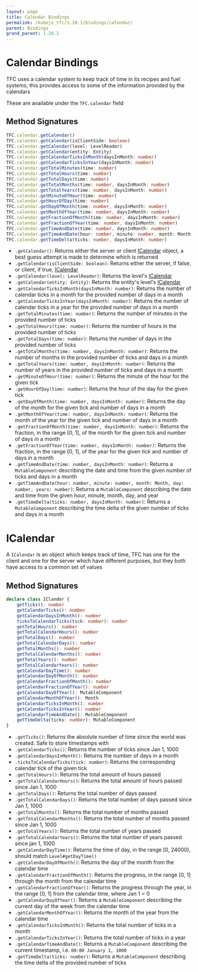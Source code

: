 ```yaml
---
layout: page
title: Calendar Bindings
permalink: /kubejs_tfc/1.20.1/bindings/calendar/
parent: Bindings
grand_parent: 1.20.1
---
```


# Calendar Bindings

TFC uses a calendar system to keep track of time in its recipes and fuel systems, this provides access to some of the information provided by the calendars

These are available under the `TFC.calendar` field

## Method Signatures

```ts
TFC.calendar.getCalendar()
TFC.calendar.getCalendar(isClientSide: boolean)
TFC.calendar.getCalendar(level: LevelReader)
TFC.calendar.getCalendar(entity: Entity)
TFC.calendar.getCalendarTicksInMonth(daysInMonth: number)
TFC.calendar.getCalendarTicksInYear(daysInMonth: number)
TFC.calendar.getTotalMinutes(time: number)
TFC.calendar.getTotalHours(time: number)
TFC.calendar.getTotalDays(time: number)
TFC.calendar.getTotalMonths(time: number, daysInMonth: number)
TFC.calendar.getTotalYears(time: number, daysInMonth: number)
TFC.calendar.getMinuteOfHour(time: number)
TFC.calendar.getHourOfDay(time: number)
TFC.calendar.getDayOfMonth(time: number, daysInMonth: number)
TFC.calendar.getMonthOfYear(time: number, daysInMonth: number)
TFC.calendar.getFractionOfMonth(time: number, daysInMonth: number)
TFC.calendar.getFractionOfYear(time: number, daysInMonth: number)
TFC.calendar.getTimeAndDate(time: number, daysInMonth: number)
TFC.calendar.getTimeAndDate(hour: number, minute: number, month: Month, day: number, years: number)
TFC.calendar.getTimeDelta(ticks: number, daysInMonth: number)
```

- `.getCalendar()`: Returns either the server or client [ICalendar](#icalendar) object, a best guess attempt is made to determine which is returned
- `.getCalendar(isClientSide: boolean)`: Returns either the server, if false, or client, if true, [ICalendar](#icalendar)
- `.getCalendar(level: LevelReader)`: Returns the level's [ICalendar](#icalendar)
- `.getCalendar(entity: Entity)`: Returns the entity's level's [ICalendar](#icalendar)
- `.getCalendarTicksInMonth(daysInMonth: number)`: Returns the number of calendar ticks in a month for the provided number of days in a month
- `.getCalendarTicksInYear(daysInMonth: number)`: Returns the number of calendar ticks in a year for the provided number of days in a month
- `.getTotalMinutes(time: number)`: Returns the number of minutes in the provided number of ticks
- `.getTotalHours(time: number)`: Returns the number of hours in the provided number of ticks
- `.getTotalDays(time: number)`: Returns the number of days in the provided number of ticks
- `.getTotalMonths(time: number, daysInMonth: number)`: Returns the number of months in the provided number of ticks and days in a month
- `.getTotalYears(time: number, daysInMonth: number)`: Returns the number of years in the provided number of ticks and days in a month
- `.getMinuteOfHour(time: number)`: Returns the minute of the hour for the given tick
- `.getHourOfDay(time: number)`: Returns the hour of the day for the given tick
- `.getDayOfMonth(time: number, daysInMonth: number)`: Returns the day of the month for the given tick and number of days in a month
- `.getMonthOfYear(time: number, daysInMonth: number)`: Returns the month of the year for the given tick and number of days in a month
- `.getFractionOfMonth(time: number, daysInMonth: number)`: Returns the fraction, in the range [0, 1], of the month for the given tick and number of days in a month
- `.getFractionOfYear(time: number, daysInMonth: number)`: Returns the fraction, in the range [0, 1], of the year for the given tick and number of days in a month
- `.getTimeAndDate(time: number, daysInMonth: number)`: Returns a `MutableComponent` describing the date and time from the given number of ticks and days in a month
- `.getTimeAndDate(hour: number, minute: number, month: Month, day: number, years: number)`: Returns a `MutableComponent` describing the date and time from the given hour, minute, month, day, and year
- `.getTimeDelta(ticks: number, daysInMonth: number)`: Returns a `MutableComponent` describing the time delta of the given number of ticks and days in a month

# ICalendar

A `ICalendar` is an object which keeps track of time, TFC has one for the client and one for the server which have different purposes, but they both have access to a common set of values

## Method Signatures

```ts
declare class IClander {
    getTicks(): number
    getCalendarTicks(): number
    getCalendarDaysInMonth(): number
    ticksToCalendarTicks(tick: number): number
    getTotalHours(): number
    getTotalCalendarHours(): number
    getTotalDays(): number
    getTotalCalendarDays(): number
    getTotalMonths(): number
    getTotalCalendarMonths(): number
    getTotalYears(): number
    getTotalCalendarYears(): number
    getCalendarDayTime(): number
    getCalendarDayOfMonth(): number
    getCalendarFractionOfMonth(): number
    getCalendarFractionOfYear(): number
    getCalendarDayOfYear(): MutableComponent
    getCalendarMonthOfYear(): Month
    getCalendarTicksInMonth(): number
    getCalendarTicksInYear(): number
    getCalendarTimeAndDate(): MutableComponent
    getTimeDelta(ticks: number): MutableComponent
}
```

- `.getTicks()`: Returns the absolute number of time since the world was created. Safe to store timestamps with
- `.getCalendarTicks()`: Returns the number of ticks since Jan 1, 1000
- `.getCalendarDaysInMonth()`: Returns the number of days in a month
- `.ticksToCalendarTicks(tick: number)`: Returns the corresponding calendar tick of the given tick
- `.getTotalHours()`: Returns the total amount of hours passed
- `.getTotalCalendarHours()`: Returns the total amount of hours passed since Jan 1, 1000
- `.getTotalDays()`: Returns the total number of days passed
- `.getTotalCalendarDays()`: Returns the total number of days passed since Jan 1, 1000
- `.getTotalMonths()`: Returns the total number of months passed
- `.getTotalCalendarMonths()`: Returns the total number of months passed since Jan 1, 1000
- `.getTotalYears()`: Returns the total number of years passed
- `.getTotalCalendarYears()`: Returns the total number of years passed since jan 1, 1000
- `.getCalendarDayTime()`: Returns the time of day, in the range [0, 24000), should match `Level#getDayTime()`
- `.getCalendarDayOfMonth()`: Returns the day of the month from the calendar time
- `.getCalendarFractionOfMonth()`: Returns the progress, in the range [0, 1] through the month from the calendar time
- `.getCalendarFractionOfYear()`: Returns the progress through the year, in the range [0, 1] from the calendar time, where Jan 1 = 0
- `.getCalendarDayOfYear()`: Returns a `MutableComponent` describing the current day of the week from the calendar time
- `.getCalendarMonthOfYear()`: Returns the month of the year from the calendar time
- `.getCalendarTicksInMonth()`: Returns the total number of ticks in a month
- `.getCalendarTicksInYear()`: Returns the total number of ticks in a year
- `.getCalendarTimeAndDate()`: Returns a `MutableComponent` describing the current timestamp, i.e. `00:00 January 1, 1000`
- `.getTimeDelta(ticks: number)`: Returns a `MutableComponent` describing the time delta of the provided number of ticks
